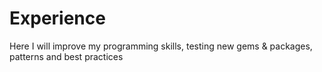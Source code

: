 # Experience

Here I will improve my programming skills, testing new gems & packages,
patterns and best practices
